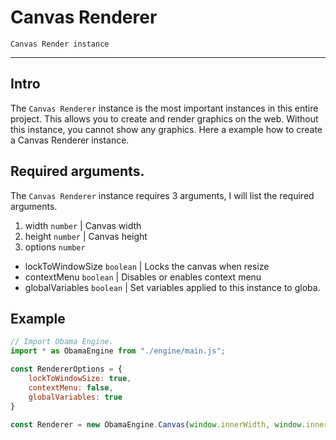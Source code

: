 # Canvas Renderer
``Canvas Render instance``

- - -

## Intro
The ``Canvas Renderer`` instance is the most important instances in this entire project. This allows you to create and render graphics on the web. Without this instance, you cannot show any graphics. Here a example how to create a Canvas Renderer instance.

## Required arguments.
The ``Canvas Renderer`` instance requires 3 arguments, I will list the required arguments.
1. width ``number`` | Canvas width
2. height ``number`` | Canvas height
3. options ``number`` 
  - lockToWindowSize ``boolean`` | Locks the canvas when resize
  - contextMenu ``boolean`` | Disables or enables context menu
  - globalVariables ``boolean`` | Set variables applied to this instance to globa.

## Example
```javascript
// Import Obama Engine.
import * as ObamaEngine from "./engine/main.js";

const RendererOptions = {
    lockToWindowSize: true,
    contextMenu: false,
    globalVariables: true
}

const Renderer = new ObamaEngine.Canvas(window.innerWidth, window.innerHeight, RendererOptions);
```
